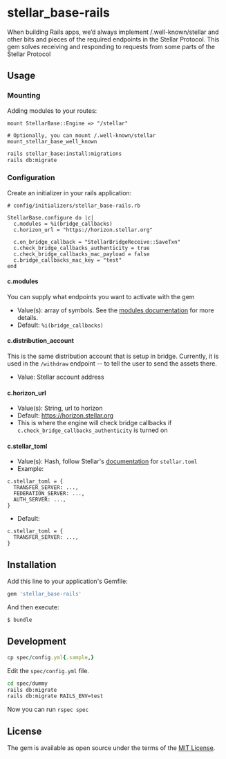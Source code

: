 # stellar_base-rails

When building Rails apps, we’d always implement /.well-known/stellar and other bits and pieces of the required endpoints in the Stellar Protocol. This gem solves receiving and responding to requests from some parts of the Stellar Protocol

## Usage

### Mounting
Adding modules to your routes:

```
mount StellarBase::Engine => "/stellar"

# Optionally, you can mount /.well-known/stellar
mount_stellar_base_well_known
```

```sh
rails stellar_base:install:migrations
rails db:migrate
```

### Configuration
Create an initializer in your rails application:

```
# config/initializers/stellar_base-rails.rb

StellarBase.configure do |c|
  c.modules = %i(bridge_callbacks)
  c.horizon_url = "https://horizon.stellar.org"

  c.on_bridge_callback = "StellarBridgeReceive::SaveTxn"
  c.check_bridge_callbacks_authenticity = true
  c.check_bridge_callbacks_mac_payload = false
  c.bridge_callbacks_mac_key = "test"
end
```

#### c.modules
You can supply what endpoints you want to activate with the gem

- Value(s): array of symbols. See the [modules documentation](docs/modules.md) for more details.
- Default: `%i(bridge_callbacks)`

#### c.distribution_account
This is the same distribution account that is setup in bridge. Currently, it is used in the `/withdraw` endpoint -- to tell the user to send the assets there.

- Value: Stellar account address

#### c.horizon_url
- Value(s): String, url to horizon
- Default: https://horizon.stellar.org
- This is where the engine will check bridge callbacks if `c.check_bridge_callbacks_authenticity` is turned on

#### c.stellar_toml
- Value(s): Hash, follow Stellar's [documentation](https://www.stellar.org/developers/guides/concepts/stellar-toml.html) for `stellar.toml`
- Example:
```
c.stellar_toml = {
  TRANSFER_SERVER: ...,
  FEDERATION_SERVER: ...,
  AUTH_SERVER: ...,
}
```
- Default:
```
c.stellar_toml = {
  TRANSFER_SERVER: ...,
}
```

## Installation
Add this line to your application's Gemfile:

```ruby
gem 'stellar_base-rails'
```

And then execute:
```bash
$ bundle
```

## Development

```ruby
cp spec/config.yml{.sample,}
```

Edit the `spec/config.yml` file.

```sh
cd spec/dummy
rails db:migrate
rails db:migrate RAILS_ENV=test
```

Now you can run `rspec spec`

## License
The gem is available as open source under the terms of the [MIT License](http://opensource.org/licenses/MIT).
